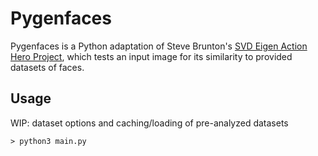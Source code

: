 # Pygenfaces

Pygenfaces is a Python adaptation of Steve Brunton's [SVD Eigen Action Hero Project](https://www.youtube.com/watch?v=SD4NfEKZ_p8), which tests an input image for its similarity to provided datasets of faces.

## Usage
WIP: dataset options and caching/loading of pre-analyzed datasets
```
> python3 main.py
```
